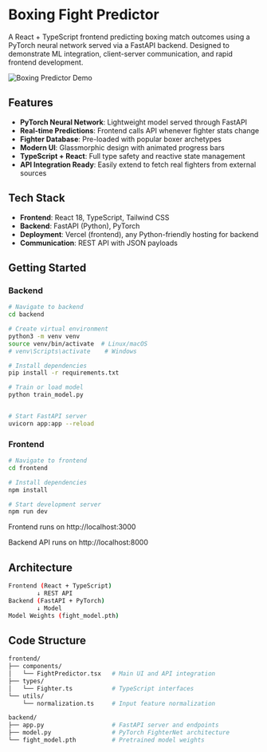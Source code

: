 # Boxing Fight Predictor

A React + TypeScript frontend predicting boxing match outcomes using a PyTorch neural network served via a FastAPI backend. Designed to demonstrate ML integration, client-server communication, and rapid frontend development.

![Boxing Predictor Demo](https://via.placeholder.com/800x400/1a1a1a/ffffff?text=Boxing+Predictor+Demo)

## Features

- **PyTorch Neural Network**: Lightweight model served through FastAPI
- **Real-time Predictions**: Frontend calls API whenever fighter stats change
- **Fighter Database**: Pre-loaded with popular boxer archetypes
- **Modern UI**: Glassmorphic design with animated progress bars
- **TypeScript + React**: Full type safety and reactive state management
- **API Integration Ready**: Easily extend to fetch real fighters from external sources

## Tech Stack

- **Frontend**: React 18, TypeScript, Tailwind CSS
- **Backend**: FastAPI (Python), PyTorch
- **Deployment**: Vercel (frontend), any Python-friendly hosting for backend
- **Communication**: REST API with JSON payloads

## Getting Started

### Backend

```bash
# Navigate to backend
cd backend

# Create virtual environment
python3 -m venv venv
source venv/bin/activate  # Linux/macOS
# venv\Scripts\activate    # Windows

# Install dependencies
pip install -r requirements.txt

# Train or load model
python train_model.py


# Start FastAPI server
uvicorn app:app --reload
```

### Frontend
```bash
# Navigate to frontend
cd frontend

# Install dependencies
npm install

# Start development server
npm run dev
```

Frontend runs on http://localhost:3000

Backend API runs on http://localhost:8000

## Architecture 
```bash
Frontend (React + TypeScript)
        ↓ REST API
Backend (FastAPI + PyTorch)
        ↓ Model
Model Weights (fight_model.pth)
```

## Code Structure
```bash
frontend/
├── components/
│   └── FightPredictor.tsx   # Main UI and API integration
├── types/
│   └── Fighter.ts           # TypeScript interfaces
└── utils/
    └── normalization.ts     # Input feature normalization

backend/
├── app.py                   # FastAPI server and endpoints
├── model.py                 # PyTorch FighterNet architecture
└── fight_model.pth          # Pretrained model weights

```